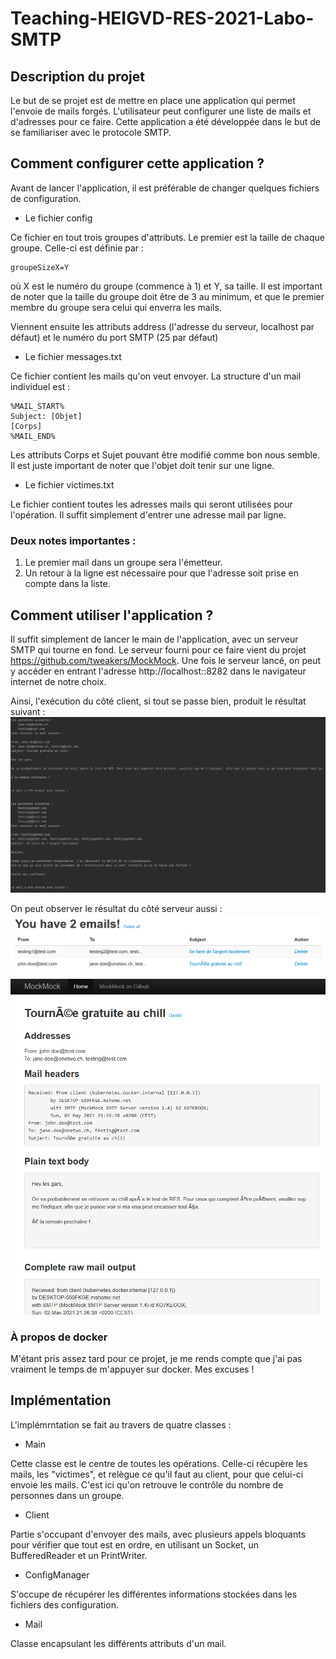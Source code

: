 # Teaching-HEIGVD-RES-2021-Labo-SMTP

## Description du projet

Le but de se projet est de mettre en place une application qui permet l'envoie de mails forgés. L'utilisateur peut configurer une liste de mails et d'adresses pour ce faire. Cette application a été développée dans le but de se familiariser avec le protocole SMTP.

## Comment configurer cette application ?

Avant de lancer l'application, il est préférable de changer quelques fichiers de configuration.
* Le fichier config

Ce fichier en tout trois groupes d'attributs. Le premier est la taille de chaque groupe. Celle-ci est définie par :
```
groupeSizeX=Y
```
où X est le numéro du groupe (commence à 1) et Y, sa taille. Il est important de noter que la taille du groupe doit être de 3 au minimum, et que le premier membre du groupe sera celui qui enverra les mails. 

Viennent ensuite les attributs address (l'adresse du serveur, localhost par défaut) et le numéro du port SMTP (25 par défaut)

* Le fichier messages.txt

Ce fichier contient les mails qu'on veut envoyer. La structure d'un mail individuel est :
```
%MAIL_START%
Subject: [Objet]
[Corps]
%MAIL_END%
```
Les attributs Corps et Sujet pouvant être modifié comme bon nous semble. Il est juste important de noter que l'objet doit tenir sur une ligne.

* Le fichier victimes.txt

Le fichier contient toutes les adresses mails qui seront utilisées pour l'opération. Il suffit simplement d'entrer une adresse mail par ligne.
### Deux notes importantes :
1. Le premier mail dans un groupe sera l'émetteur. 
2. Un retour à la ligne est nécessaire pour que l'adresse soit prise en compte dans la liste.


## Comment utiliser l'application ?

Il suffit simplement de lancer le main de l'application, avec un serveur SMTP qui tourne en fond. Le serveur fourni pour ce faire vient du projet https://github.com/tweakers/MockMock. Une fois le serveur lancé, on peut y accéder en entrant l'adresse http://localhost::8282 dans le navigateur internet de notre choix. 

Ainsi, l'exécution du côté client, si tout se passe bien, produit le résultat suivant :
![](figures/executionClient.PNG)

On peut observer le résultat du côté serveur aussi :
![](figures/resultatServeur1.PNG)
![](figures/resultatServeur2.PNG)

### À propos de docker

M'étant pris assez tard pour ce projet, je me rends compte que j'ai pas vraiment le temps de m'appuyer sur docker. Mes excuses !

## Implémentation 

L'implémrntation se fait au travers de quatre classes :

* Main

Cette classe est le centre de toutes les opérations. Celle-ci récupère les mails, les "victimes", et relègue ce qu'il faut au client, pour que celui-ci envoie les mails. C'est ici qu'on retrouve le contrôle du nombre de personnes dans un groupe. 

* Client

Partie s'occupant d'envoyer des mails, avec plusieurs appels bloquants pour vérifier que tout est en ordre, en utilisant un Socket, un BufferedReader et un PrintWriter. 

* ConfigManager

S'occupe de récupérer les différentes informations stockées dans les fichiers des configuration. 

* Mail 

Classe encapsulant les différents attributs d'un mail. 
